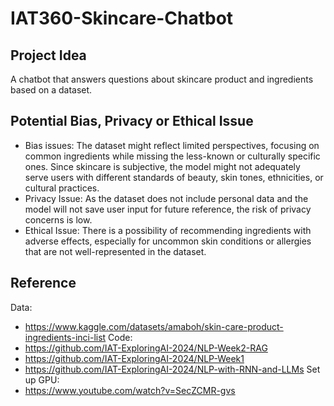 # IAT360-Skincare-Chatbot
## Project Idea
A chatbot that answers questions about skincare product and ingredients based on a dataset.

## Potential Bias, Privacy or Ethical Issue
- Bias issues: The dataset might reflect limited perspectives, focusing on common ingredients while missing the less-known or culturally specific ones. Since skincare is subjective, the model might not adequately serve users with different standards of beauty, skin tones, ethnicities, or cultural practices.
- Privacy Issue: As the dataset does not include personal data and the model will not save user input for future reference, the risk of privacy concerns is low.
- Ethical Issue: There is a possibility of recommending ingredients with adverse effects, especially for uncommon skin conditions or allergies that are not well-represented in the dataset.
 
## Reference
Data: 
- https://www.kaggle.com/datasets/amaboh/skin-care-product-ingredients-inci-list 
Code:
- https://github.com/IAT-ExploringAI-2024/NLP-Week2-RAG
- https://github.com/IAT-ExploringAI-2024/NLP-Week1 
- https://github.com/IAT-ExploringAI-2024/NLP-with-RNN-and-LLMs 
Set up GPU:
- https://www.youtube.com/watch?v=SecZCMR-gvs 